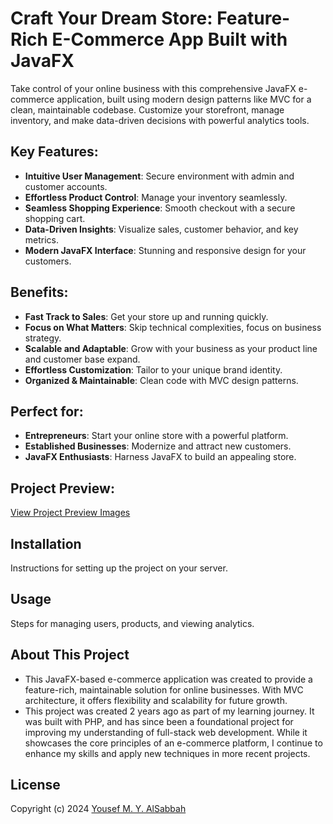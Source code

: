 # Craft Your Dream Store: Feature-Rich E-Commerce App Built with JavaFX

Take control of your online business with this comprehensive JavaFX e-commerce application, built using modern design patterns like MVC for a clean, maintainable codebase. Customize your storefront, manage inventory, and make data-driven decisions with powerful analytics tools.

## Key Features:
- **Intuitive User Management**: Secure environment with admin and customer accounts.
- **Effortless Product Control**: Manage your inventory seamlessly.
- **Seamless Shopping Experience**: Smooth checkout with a secure shopping cart.
- **Data-Driven Insights**: Visualize sales, customer behavior, and key metrics.
- **Modern JavaFX Interface**: Stunning and responsive design for your customers.

## Benefits:
- **Fast Track to Sales**: Get your store up and running quickly.
- **Focus on What Matters**: Skip technical complexities, focus on business strategy.
- **Scalable and Adaptable**: Grow with your business as your product line and customer base expand.
- **Effortless Customization**: Tailor to your unique brand identity.
- **Organized & Maintainable**: Clean code with MVC design patterns.

## Perfect for:
- **Entrepreneurs**: Start your online store with a powerful platform.
- **Established Businesses**: Modernize and attract new customers.
- **JavaFX Enthusiasts**: Harness JavaFX to build an appealing store.

## Project Preview:
[View Project Preview Images](https://bit.ly/3RC2aXi)

## Installation
Instructions for setting up the project on your server.

## Usage
Steps for managing users, products, and viewing analytics.

## About This Project
- This JavaFX-based e-commerce application was created to provide a feature-rich, maintainable solution for online businesses. With MVC architecture, it offers flexibility and scalability for future growth.
- This project was created 2 years ago as part of my learning journey. It was built with PHP, and has since been a foundational project for improving my understanding of full-stack web development. While it showcases the core principles of an e-commerce platform, I continue to enhance my skills and apply new techniques in more recent projects.

## License
Copyright (c) 2024 [Yousef M. Y. AlSabbah](https://github.com/Yosef-AlSabbah)

